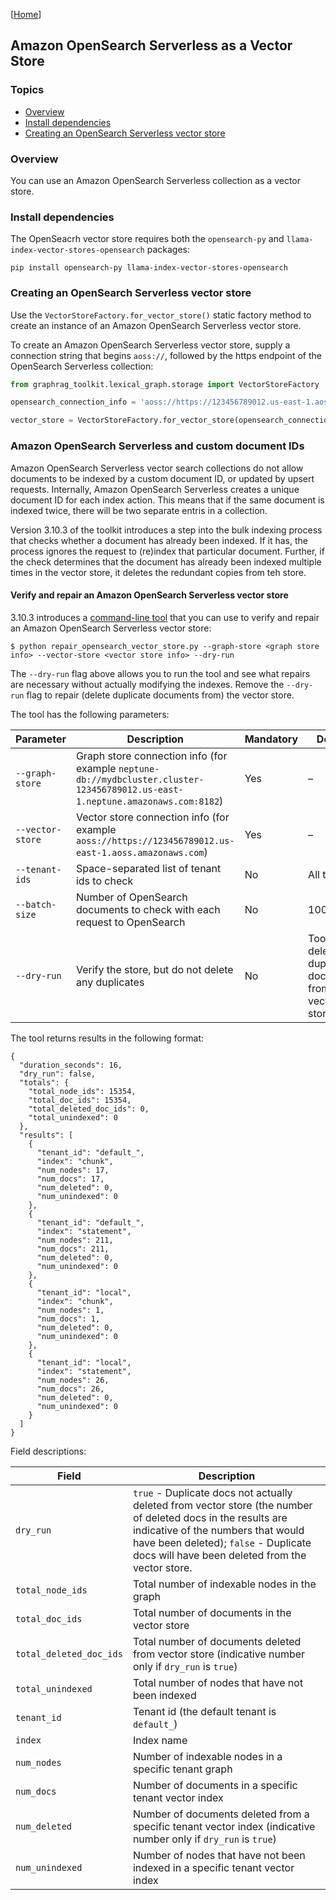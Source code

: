 [[Home](./)]

## Amazon OpenSearch Serverless as a Vector Store

### Topics

  - [Overview](#overview)
  - [Install dependencies](#install-dependencies)
  - [Creating an OpenSearch Serverless vector store](#creating-a-neptune-analytics-vector-store)

### Overview

You can use an Amazon OpenSearch Serverless collection as a vector store.

### Install dependencies

The OpenSeacrh vector store requires both the `opensearch-py` and `llama-index-vector-stores-opensearch` packages:

```
pip install opensearch-py llama-index-vector-stores-opensearch
```

### Creating an OpenSearch Serverless vector store

Use the `VectorStoreFactory.for_vector_store()` static factory method to create an instance of an Amazon OpenSearch Serverless vector store.

To create an Amazon OpenSearch Serverless vector store, supply a connection string that begins `aoss://`, followed by the https endpoint of the OpenSearch Serverless collection:

```python
from graphrag_toolkit.lexical_graph.storage import VectorStoreFactory

opensearch_connection_info = 'aoss://https://123456789012.us-east-1.aoss.amazonaws.com'

vector_store = VectorStoreFactory.for_vector_store(opensearch_connection_info)
```

### Amazon OpenSearch Serverless and custom document IDs

Amazon OpenSearch Serverless vector search collections do not allow documents to be indexed by a custom document ID, or updated by upsert requests. Internally, Amazon OpenSearch Serverless creates a unique document ID for each index action. This means that if the same document is indexed twice, there will be two separate entris in a collection.

Version 3.10.3 of the toolkit introduces a step into the bulk indexing process that checks whether a document has already been indexed. If it has, the process ignores the request to (re)index that particular document. Further, if the check determines that the document has already been indexed multiple times in the vector store, it deletes the redundant copies from teh store.

#### Verify and repair an Amazon OpenSearch Serverless vector store

3.10.3 introduces a [command-line tool](https://github.com/awslabs/graphrag-toolkit/blob/main/examples/lexical-graph/scripts/repair_opensearch_vector_store.py) that you can use to verify and repair an Amazon OpenSearch Serverless vector store:

```
$ python repair_opensearch_vector_store.py --graph-store <graph store info> --vector-store <vector store info> --dry-run
```

The `--dry-run` flag above allows you to run the tool and see what repairs are necessary without actually modifying the indexes. Remove the `--dry-run` flag to repair (delete duplicate documents from) the vector store.

The tool has the following parameters:

| Parameter  | Description | Mandatory | Default |
| ------------- | ------------- | ------------- | ------------- |
| `--graph-store` | Graph store connection info (for example `neptune-db://mydbcluster.cluster-123456789012.us-east-1.neptune.amazonaws.com:8182`) | Yes | – |
| `--vector-store` | Vector store connection info (for example `aoss://https://123456789012.us-east-1.aoss.amazonaws.com`) | Yes | – |
| `--tenant-ids` | Space-separated list of tenant ids to check | No | All tenants |
| `--batch-size` | Number of OpenSearch documents to check with each request to OpenSearch | No | 1000 |
| `--dry-run` | Verify the store, but do not delete any duplicates | No | Tool deletes duplicate documents from the vector store |

The tool returns results in the following format:

```
{
  "duration_seconds": 16,
  "dry_run": false,
  "totals": {
    "total_node_ids": 15354,
    "total_doc_ids": 15354,
    "total_deleted_doc_ids": 0,
    "total_unindexed": 0
  },
  "results": [
    {
      "tenant_id": "default_",
      "index": "chunk",
      "num_nodes": 17,
      "num_docs": 17,
      "num_deleted": 0,
      "num_unindexed": 0
    },
    {
      "tenant_id": "default_",
      "index": "statement",
      "num_nodes": 211,
      "num_docs": 211,
      "num_deleted": 0,
      "num_unindexed": 0
    },
    {
      "tenant_id": "local",
      "index": "chunk",
      "num_nodes": 1,
      "num_docs": 1,
      "num_deleted": 0,
      "num_unindexed": 0
    },
    {
      "tenant_id": "local",
      "index": "statement",
      "num_nodes": 26,
      "num_docs": 26,
      "num_deleted": 0,
      "num_unindexed": 0
    }
  ]
}
```

Field descriptions:

| Field  | Description |
| ------------- | ------------- |
| `dry_run` | `true` - Duplicate docs not actually deleted from vector store (the number of deleted docs in the results are indicative of the numbers that would have been deleted); `false` - Duplicate docs will have been deleted from the vector store. |
| `total_node_ids` | Total number of indexable nodes in the graph |
| `total_doc_ids` | Total number of documents in the vector store |
| `total_deleted_doc_ids` | Total number of documents deleted from vector store (indicative number only if `dry_run` is `true`) |
| `total_unindexed` | Total number of nodes that have not been indexed |
| `tenant_id` | Tenant id (the default tenant is `default_`) |
| `index` | Index name |
| `num_nodes` | Number of indexable nodes in a specific tenant graph |
| `num_docs` | Number of documents in a specific tenant vector index |
| `num_deleted` | Number of documents deleted from a specific tenant vector index (indicative number only if `dry_run` is `true`) |
| `num_unindexed` | Number of nodes that have not been indexed in a specific tenant vector index |